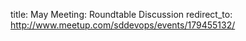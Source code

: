 title: May Meeting: Roundtable Discussion
redirect_to: http://www.meetup.com/sddevops/events/179455132/